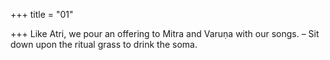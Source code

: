 +++
title = "01"

+++
Like Atri, we pour an offering to Mitra and Varuṇa with our songs. – Sit down upon the ritual grass to drink the soma.  